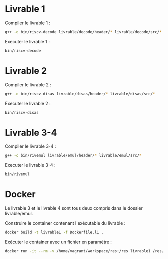 # Livrable 1

Compiler le livrable 1 :

```bash
g++ -o bin/riscv-decode livrable/decode/header/* livrable/decode/src/*
```

Executer le livrable 1 :

```bash
bin/riscv-decode
```

# Livrable 2

Compiler le livrable 2 :

```bash
g++ -o bin/riscv-disas livrable/disas/header/* livrable/disas/src/*
```

Executer le livrable 2 :

```bash
bin/riscv-disas
```

# Livrable 3-4

Compiler le livrable 3-4 :

```bash
g++ -o bin/rivemul livrable/emul/header/* livrable/emul/src/*
```

Executer le livrable 3-4 :

```bash
bin/rivemul
```


# Docker 

Le livrable 3 et le livrable 4 sont tous deux compris dans le dossier livrable/emul.

Construire le container contenant l'exécutable du livrable :

```bash
docker build -t livrable1 -f Dockerfile.l1 .
```

Exécuter le container avec un fichier en paramètre :

```bash
docker run -it --rm -v /home/vagrant/workspace/res:/res livrable1 /res/binary_format.bin
```